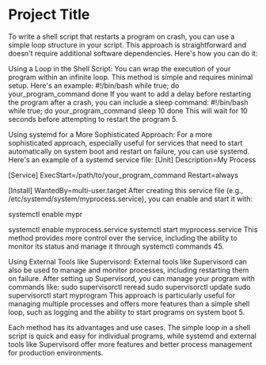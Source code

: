 # Project Title
To write a shell script that restarts a program on crash, you can use a simple loop structure in your script. This approach is straightforward and doesn't require additional software dependencies. Here's how you can do it:

Using a Loop in the Shell Script:
You can wrap the execution of your program within an infinite loop. This method is simple and requires minimal setup. Here's an example:
#!/bin/bash
while true; do
  your_program_command
done
If you want to add a delay before restarting the program after a crash, you can include a sleep command:
#!/bin/bash
while true; do
  your_program_command
  sleep 10
done
This will wait for 10 seconds before attempting to restart the program 5.

Using systemd for a More Sophisticated Approach:
For a more sophisticated approach, especially useful for services that need to start automatically on system boot and restart on failure, you can use systemd. Here's an example of a systemd service file:
[Unit]
Description=My Process

[Service]
ExecStart=/path/to/your_program_command
Restart=always

[Install]
WantedBy=multi-user.target
After creating this service file (e.g., /etc/systemd/system/myprocess.service), you can enable and start it with:

systemctl enable mypr

systemctl enable myprocess.service
systemctl start myprocess.service
This method provides more control over the service, including the ability to monitor its status and manage it through systemctl commands 45.

Using External Tools like Supervisord:
External tools like Supervisord can also be used to manage and monitor processes, including restarting them on failure. After setting up Supervisord, you can manage your program with commands like:
sudo supervisorctl reread
sudo supervisorctl update
sudo supervisorctl start myprogram
This approach is particularly useful for managing multiple processes and offers more features than a simple shell loop, such as logging and the ability to start programs on system boot 5.

Each method has its advantages and use cases. The simple loop in a shell script is quick and easy for individual programs, while systemd and external tools like Supervisord offer more features and better process management for production environments.













